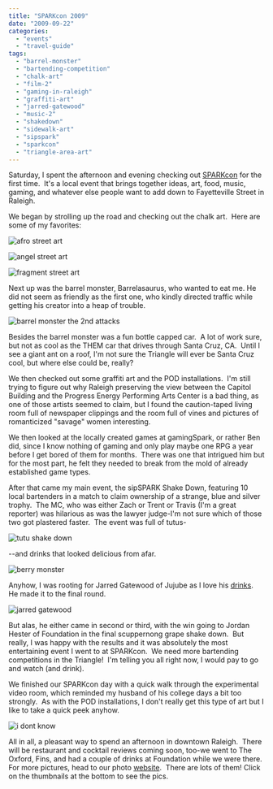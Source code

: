 ```yaml
---
title: "SPARKcon 2009"
date: "2009-09-22"
categories: 
  - "events"
  - "travel-guide"
tags: 
  - "barrel-monster"
  - "bartending-competition"
  - "chalk-art"
  - "film-2"
  - "gaming-in-raleigh"
  - "graffiti-art"
  - "jarred-gatewood"
  - "music-2"
  - "shakedown"
  - "sidewalk-art"
  - "sipspark"
  - "sparkcon"
  - "triangle-area-art"
---
```


Saturday, I spent the afternoon and evening checking out [SPARKcon](http://www.sparkcon.com/) for the first time.  It's a local event that brings together ideas, art, food, music, gaming, and whatever else people want to add down to Fayetteville Street in Raleigh.

We began by strolling up the road and checking out the chalk art.  Here are some of my favorites:

![](http://s3.amazonaws.com/thegourmez-wpmedia/2013/10/sparkcon-003.jpg "afro street art")

![](http://s3.amazonaws.com/thegourmez-wpmedia/2013/10/sparkcon-007.jpg "angel street art")

![](http://s3.amazonaws.com/thegourmez-wpmedia/2013/10/sparkcon-048.jpg "fragment street art")

Next up was the barrel monster, Barrelasaurus, who wanted to eat me. He did not seem as friendly as the first one, who kindly directed traffic while getting his creator into a heap of trouble.

![](http://s3.amazonaws.com/thegourmez-wpmedia/2013/10/sparkcon-032.jpg "barrel monster the 2nd attacks")

Besides the barrel monster was a fun bottle capped car.  A lot of work sure, but not as cool as the THEM car that drives through Santa Cruz, CA.  Until I see a giant ant on a roof, I'm not sure the Triangle will ever be Santa Cruz cool, but where else could be, really?

We then checked out some graffiti art and the POD installations.  I'm still trying to figure out why Raleigh preserving the view between the Capitol Building and the Progress Energy Performing Arts Center is a bad thing, as one of those artists seemed to claim, but I found the caution-taped living room full of newspaper clippings and the room full of vines and pictures of romanticized "savage" women interesting.

We then looked at the locally created games at gamingSpark, or rather Ben did, since I know nothing of gaming and only play maybe one RPG a year before I get bored of them for months.  There was one that intrigued him but for the most part, he felt they needed to break from the mold of already established game types.

After that came my main event, the sipSPARK Shake Down, featuring 10 local bartenders in a match to claim ownership of a strange, blue and silver trophy.  The MC, who was either Zach or Trent or Travis (I'm a great reporter) was hilarious as was the lawyer judge-I'm not sure which of those two got plastered faster.  The event was full of tutus-

![](http://s3.amazonaws.com/thegourmez-wpmedia/2013/10/sparkcon-142.jpg "tutu shake down")

\--and drinks that looked delicious from afar.

![](http://s3.amazonaws.com/thegourmez-wpmedia/2013/10/sparkcon-104.jpg "berry monster")

Anyhow, I was rooting for Jarred Gatewood of Jujube as I love his [drinks](http://www.thegourmez.com/gourmez/cocktails/review.php?id=31&type=). He made it to the final round.

![](http://s3.amazonaws.com/thegourmez-wpmedia/2013/10/sparkcon-116.jpg "jarred gatewood")

But alas, he either came in second or third, with the win going to Jordan Hester of Foundation in the final scuppernong grape shake down.  But really, I was happy with the results and it was absolutely the most entertaining event I went to at SPARKcon.  We need more bartending competitions in the Triangle!  I'm telling you all right now, I would pay to go and watch (and drink).

We finished our SPARKcon day with a quick walk through the experimental video room, which reminded my husband of his college days a bit too strongly.  As with the POD installations, I don't really get this type of art but I like to take a quick peek anyhow.

![](http://s3.amazonaws.com/thegourmez-wpmedia/2013/10/sparkcon-170.jpg "i dont know")

All in all, a pleasant way to spend an afternoon in downtown Raleigh.  There will be restaurant and cocktail reviews coming soon, too-we went to The Oxford, Fins, and had a couple of drinks at Foundation while we were there.  For more pictures, head to our photo [website](http://www.yellow5labs.com/photos/index.php?path=./Events/SPARKcon).  There are lots of them! Click on the thumbnails at the bottom to see the pics.
